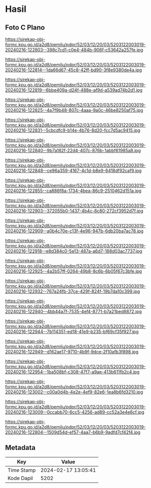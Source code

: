 # Hasil

## Foto C Plano

https://sirekap-obj-formc.kpu.go.id/a2d8/pemilu/pdpr/52/03/12/20/03/5203122003019-20240216-122803--398c7cd1-c0e4-484b-906f-c53642a257fe.jpg

https://sirekap-obj-formc.kpu.go.id/a2d8/pemilu/pdpr/52/03/12/20/03/5203122003019-20240216-122814--1da66d67-45c8-42ff-bd90-3f8e9380de4a.jpg

https://sirekap-obj-formc.kpu.go.id/a2d8/pemilu/pdpr/52/03/12/20/03/5203122003019-20240216-122819--6bbe409a-d24f-488e-af9d-a539ad74b2d1.jpg

https://sirekap-obj-formc.kpu.go.id/a2d8/pemilu/pdpr/52/03/12/20/03/5203122003019-20240216-122825--4a7f9b48-807c-4aaa-9a0c-46be8250af75.jpg

https://sirekap-obj-formc.kpu.go.id/a2d8/pemilu/pdpr/52/03/12/20/03/5203122003019-20240216-122831--5cbcdfc9-b14e-4b76-8d20-fcc7d5ac9415.jpg

https://sirekap-obj-formc.kpu.go.id/a2d8/pemilu/pdpr/52/03/12/20/03/5203122003019-20240216-122840--9b7a182f-22d4-407c-876b-1abbf61985a8.jpg

https://sirekap-obj-formc.kpu.go.id/a2d8/pemilu/pdpr/52/03/12/20/03/5203122003019-20240216-122848--ce96a359-4167-4c1d-b8e9-6418df92caf9.jpg

https://sirekap-obj-formc.kpu.go.id/a2d8/pemilu/pdpr/52/03/12/20/03/5203122003019-20240216-122855--ca886f8a-1734-4bea-86c9-2510462d151a.jpg

https://sirekap-obj-formc.kpu.go.id/a2d8/pemilu/pdpr/52/03/12/20/03/5203122003019-20240216-122903--372055b0-1437-4b4c-8c80-272cf3952d7f.jpg

https://sirekap-obj-formc.kpu.go.id/a2d8/pemilu/pdpr/52/03/12/20/03/5203122003019-20240216-122909--a0b4c70e-c13f-4e96-947b-6db20ba7ac78.jpg

https://sirekap-obj-formc.kpu.go.id/a2d8/pemilu/pdpr/52/03/12/20/03/5203122003019-20240216-122918--e8d384c0-5e13-487a-a6d7-188d03ac7737.jpg

https://sirekap-obj-formc.kpu.go.id/a2d8/pemilu/pdpr/52/03/12/20/03/5203122003019-20240216-122925--4a2b57ff-0264-49b8-8c6b-6b05f67c3bfe.jpg

https://sirekap-obj-formc.kpu.go.id/a2d8/pemilu/pdpr/52/03/12/20/03/5203122003019-20240216-122932--767a24fb-37ce-429f-824f-19b7da10c399.jpg

https://sirekap-obj-formc.kpu.go.id/a2d8/pemilu/pdpr/52/03/12/20/03/5203122003019-20240216-122940--4bb44a7f-7535-4ef4-8771-b7a21bed8872.jpg

https://sirekap-obj-formc.kpu.go.id/a2d8/pemilu/pdpr/52/03/12/20/03/5203122003019-20240216-122944--7b114351-ed18-41e9-b235-bf69cf35f927.jpg

https://sirekap-obj-formc.kpu.go.id/a2d8/pemilu/pdpr/52/03/12/20/03/5203122003019-20240216-122949--d162ae17-9710-4b9f-9dce-2f10afb3f898.jpg

https://sirekap-obj-formc.kpu.go.id/a2d8/pemilu/pdpr/52/03/12/20/03/5203122003019-20240216-122954--1ba508bf-c308-47f7-a9ae-413b611fb2c4.jpg

https://sirekap-obj-formc.kpu.go.id/a2d8/pemilu/pdpr/52/03/12/20/03/5203122003019-20240216-123002--c00a0d4b-4e2e-4ef9-82e6-1ea8b6fd3210.jpg

https://sirekap-obj-formc.kpu.go.id/a2d8/pemilu/pdpr/52/03/12/20/03/5203122003019-20240216-123009--0ccabb70-6cc5-4256-ad89-cc52a3e4e6cf.jpg

https://sirekap-obj-formc.kpu.go.id/a2d8/pemilu/pdpr/52/03/12/20/03/5203122003019-20240216-122804--1509d54d-ef57-4aa7-b6b9-9adfd7cf42f4.jpg


## Metadata

| Key        | Value               |
| ---------- | ------------------- |
| Time Stamp | 2024-02-17 13:05:41 |
| Kode Dapil | 5202                |



